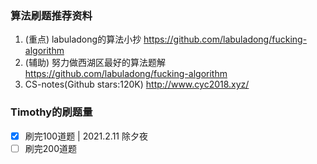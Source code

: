 ### 算法刷题推荐资料
1. (重点) labuladong的算法小抄 https://github.com/labuladong/fucking-algorithm
2. (辅助) 努力做西湖区最好的算法题解 https://github.com/labuladong/fucking-algorithm
3. CS-notes(Github stars:120K) http://www.cyc2018.xyz/

### Timothy的刷题量
- [x] 刷完100道题 | 2021.2.11 除夕夜
- [ ] 刷完200道题